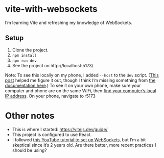 # vite-with-websockets

I’m learning Vite and refreshing my knowledge of WebSockets.

## Setup

1. Clone the project.
2. `npm install`
3. `npm run dev`
4. See the project on http://localhost:5173/

Note: To see this locally on my phone, I added `--host` to the `dev` script. ([This post](https://github.com/vitejs/vite/discussions/3396) helped me figure it out, though I think I’m missing something from [the documentation here](https://vitejs.dev/config/server-options.html).) To see it on your own phone, make sure your computer and phone are on the same WiFi, then [find your computer’s local IP address](https://www.avast.com/c-how-to-find-ip-address#topic-3). On your phone, navigate to <your local ip>:5173

# Other notes

- This is where I started: https://vitejs.dev/guide/
- This project is configured to use React.
- I followed [this YouTube tutorial to set up WebSockets](https://www.youtube.com/watch?v=FduLSXEHLng), but I’m a bit skeptical since it’s 2 years old. Are there better, more recent practices I should be using?
